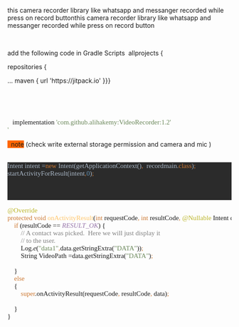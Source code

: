 <p>this camera recorder library like whatsapp and messanger recorded while press on record buttonthis camera recorder library like whatsapp and messanger recorded while press on record button</p>
<p>&nbsp;</p>
<p>add the following code in Gradle Scripts&nbsp; allprojects {</p>
<p>repositories {</p>
<p>... maven { url 'https://jitpack.io' }}}&nbsp;&nbsp;&nbsp;&nbsp;&nbsp;&nbsp;&nbsp;</p>
<p>&nbsp;</p>
<p>&nbsp;</p>


<pre style="font-family: &quot;Fira Code&quot;; font-size: 11.3pt;">
   implementation <span style="color:#6a8759;">&#39;com.github.alihakemy:VideoRecorder:1.2'
&#39;</span></pre>

<p><span style="background-color: #ff6600;">&nbsp;&nbsp;note</span> (check write external storage permission and camera and mic )<br />&nbsp;&nbsp;&nbsp;&nbsp;</p>









<pre style="background-color:#2b2b2b;color:#a9b7c6;font-family:'Fira Code';font-size:11.3pt;">
Intent intent =<span style="color:#cc7832;">new </span>Intent(getApplicationContext()<span style="color:#cc7832;">,  </span>recordmain.<span style="color:#cc7832;">class</span>)<span style="color:#cc7832;">;
</span>startActivityForResult(intent<span style="color:#cc7832;">,</span><span style="color:#6897bb;">0</span>)<span style="color:#cc7832;">;



</span></pre>
<pre style="font-family: &quot;Fira Code&quot;; font-size: 11.3pt;">
<span style="color:#bbb529;">@Override
</span><span style="color:#cc7832;">protected void </span><span style="color:#ffc66d;">onActivityResult</span>(<span style="color:#cc7832;">int </span>requestCode<span style="color:#cc7832;">, int </span>resultCode<span style="color:#cc7832;">, </span><span style="color:#bbb529;">@Nullable </span>Intent data) {
    <span style="color:#cc7832;">if </span>(resultCode == <span style="color:#9876aa;font-style:italic;">RESULT_OK</span>) {
        <span style="color:#808080;">// A contact was picked.  Here we will just display it
</span><span style="color:#808080;">        // to the user.
</span><span style="color:#808080;">        </span>Log.<span style="font-style:italic;">e</span>(<span style="color:#6a8759;">&quot;data1&quot;</span><span style="color:#cc7832;">,</span>data.getStringExtra(<span style="color:#6a8759;">&quot;DATA&quot;</span>))<span style="color:#cc7832;">;
</span><span style="color:#cc7832;">        </span>String VideoPath =data.getStringExtra(<span style="color:#6a8759;">&quot;DATA&quot;</span>)<span style="color:#cc7832;">;
</span><span style="color:#cc7832;">       
</span><span style="color:#cc7832;">    </span>}
    <span style="color:#cc7832;">else
</span><span style="color:#cc7832;">    </span>{
        <span style="color:#cc7832;">super</span>.onActivityResult(requestCode<span style="color:#cc7832;">, </span>resultCode<span style="color:#cc7832;">, </span>data)<span style="color:#cc7832;">;
</span>
<span style="color:#cc7832;">    </span>}
}</pre>
<br />
